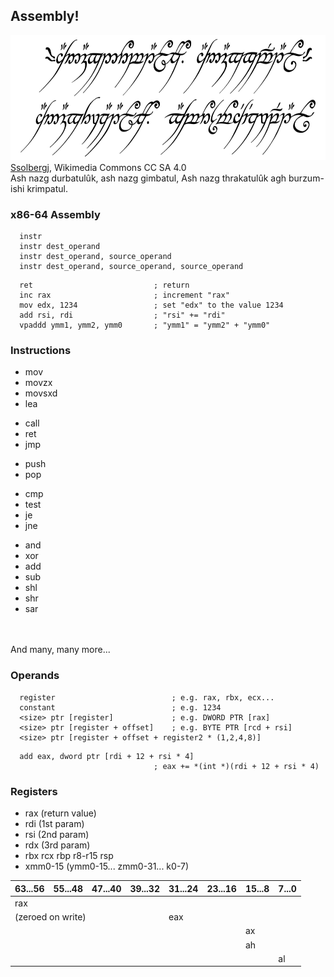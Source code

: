 ## Assembly!
<!-- .element: class="white-bg" -->

<div class="fragment white-bg">
<img src="images/One_Ring_inscription.svg" height="200" class="no-border">
<div class="attribution">
<a href="https://commons.wikimedia.org/wiki/User:Ssolbergj">Ssolbergj</a>, Wikimedia Commons CC SA 4.0
</div>
<aside class="notes">
Ash nazg durbatulûk, ash nazg gimbatul,
Ash nazg thrakatulûk agh burzum-ishi krimpatul.
</aside>


### x86-64 Assembly
<!--- .element: class="white-bg" -->

```x86asm
  instr
  instr dest_operand
  instr dest_operand, source_operand
  instr dest_operand, source_operand, source_operand
```

```x86asm
  ret                           ; return
  inc rax                       ; increment "rax"
  mov edx, 1234                 ; set "edx" to the value 1234 
  add rsi, rdi                  ; "rsi" += "rdi" 
  vpaddd ymm1, ymm2, ymm0       ; "ymm1" = "ymm2" + "ymm0"
```
<!-- .element: class="fragment" -->


### Instructions
<!--- .element: class="white-bg" -->

<div class="w30 white-bg"><ul class="instr fragment highlight-current-red">
<li>mov</li>
<li>movzx</li>
<li>movsxd</li>
<li>lea</li>
</ul><ul class="instr fragment highlight-current-red">
<li>call</li>
<li>ret</li>
<li>jmp</li>
</ul></div>

<div class="w30 white-bg"><ul class="instr fragment highlight-current-red">
<li>push</li>
<li>pop</li>
</ul><ul class="instr fragment highlight-current-red">
<li>cmp</li>
<li>test</li>
<li>je</li>
<li>jne</li>
</ul></div>

<div class="w30 white-bg"><ul class="instr fragment highlight-current-red">
<li>and</li>
<li>xor</li>
<li>add</li>
<li>sub</li>
<li>shl</li>
<li>shr</li>
<li>sar</li>
</ul></div>

<div><br><br></div>

<div class="fragment white-bg">
And many, many more...
</div>


### Operands
<!--- .element: class="white-bg" -->

```x86asm
  register                          ; e.g. rax, rbx, ecx...
  constant                          ; e.g. 1234
  <size> ptr [register]             ; e.g. DWORD PTR [rax]
  <size> ptr [register + offset]    ; e.g. BYTE PTR [rcd + rsi]
  <size> ptr [register + offset + register2 * (1,2,4,8)]
```

```x86asm
  add eax, dword ptr [rdi + 12 + rsi * 4] 
                                ; eax += *(int *)(rdi + 12 + rsi * 4)
```
<!-- .element: class="fragment" -->


### Registers
<!--- .element: class="white-bg" -->

<div class="white-bg">
<ul>
<li>rax (return value)</li> 
<li>rdi (1st param)</li> 
<li>rsi (2nd param)</li> 
<li>rdx (3rd param)</li>
<li>rbx rcx rbp r8-r15 rsp</li>
<li>xmm0-15 (ymm0-15... zmm0-31... k0-7)</li>
</ul></div>


<table class="registers white-bg">
    <thead>
    <tr>
        <th>63...56</th>
        <th>55...48</th>
        <th>47...40</th>
        <th>39...32</th>
        <th>31...24</th>
        <th>23...16</th>
        <th>15...8</th>
        <th>7...0</th>
    </tr>
    </thead>
    <tbody>
    <tr>
        <td colspan="8" class="register rax">rax</td>
    </tr>
    <tr>
        <td colspan="4" class="regnote">(zeroed on write)</td>
        <td colspan="4" class="register eax">eax</td>
    </tr>
    <tr>
        <td colspan="6"></td>
        <td colspan="2" class="register ax">ax</td>
    </tr>
    <tr>
        <td colspan="6"></td>
        <td colspan="1" class="register ah">ah</td>
        <td colspan="1"></td>
    </tr>
    <tr>
        <td colspan="7"></td>
        <td colspan="1" class="register al">al</td>
    </tr>
    </tbody>
</table>
